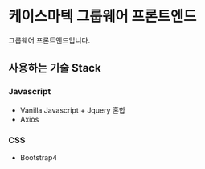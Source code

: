 # 케이스마텍 그룹웨어 프론트엔드

 그룹웨어 프론트엔드입니다.

## 사용하는 기술 Stack

### Javascript

- Vanilla Javascript + Jquery 혼합
- Axios

### CSS

- Bootstrap4